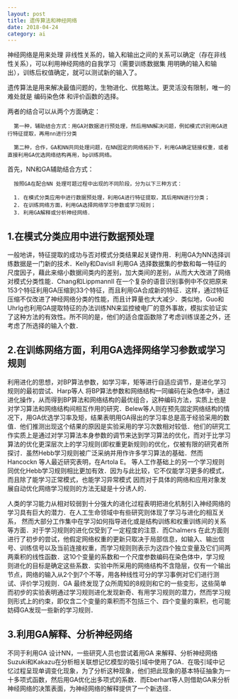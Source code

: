 ```yaml
---
layout: post
title: 遗传算法和神经网络
date: 2018-04-24
category: ai
---
```



神经网络是用来处理 非线性关系的，输入和输出之间的关系可以确定（存在非线性关系），可以利用神经网络的自我学习（需要训练数据集 用明确的输入和输出），训练后权值确定，就可以测试新的输入了。

遗传算法是用来解决最值问题的，生物进化、优胜略汰。更灵活没有限制，唯一的难处就是  编码染色体 和评价函数的选择。

两者的结合可以从两个方面确定：

      第一种，辅助结合方式：用GA对数据进行预处理，然后用NN解决问题，例如模式识别用GA进行特征提取，再用nn进行分类

      第二种，合作，GA和NN共同处理问题，在NN固定的网络拓扑下，利用GA确定链接权重，或者直接利用GA优选网络结构再用，bp训练网络。

首先，NN和GA辅助结合方式：

      按照GA在配合NN 处理可题过程中出现的不同阶段，分为以下三种方式：

      1. 在模式分类应用中进行数据预处理，利用GA进行特征提取，其后用NN进行分类；
      2. 在训练网络方面，利用GA选择网络学习参数或学习规则；
      3. 利用GA解释或分析神经网络．

## 1.在模式分类应用中进行数据预处理
一般地讲，特征提取的成功与否对模式分类结果起关键作用．利用GA为NN选择训练数据是一门新的技术．Kelly和Davisll 利用GA 选择数据集的参数和每一特征的尺度因子，藉此来缩小数据间类内的差别，加大类间的差别，从而大大改进了网络对模式分类性能．Chang和Lippmannll 在一个复杂的语音识别事例中不仅把原来153个特征利用GA压缩到33个特征，而且利用GA合成新的特征．这样，通过特征压缩不仅改进了神经网络分类的性能，而且计算量也大大减少．类似地，Guo和Uhrlg也利用GA提取特征的办法训练NN来监控棱电厂的意外事故，模拟实验证实了这种方法的有效性。所不同的是，他们的适合度函数除了考虑训练误差之外，还考虑了所选择的输入个数．

## 2.在训练网络方面，利用GA选择网络学习参数或学习规则
利用进化的思想，对BP算法参数，如学习率，矩等进行自适应调节，是进化学习规则的最初尝试、Harp等人 将BP算法参数和网络结构一同编码在染色体中，通过进化操作，从而得到BP算法和网络结构的最优组合，这种编码方法，实质上也是对学习算法和网络结构间相互作用的研究．Belew等人则在预先固定网络结构的情况下，用GA优选学习率及矩，结果表明用GA得出的学习率总是高于经验采用的数值．他们推测出现这个结果的原因是实验采用的学习次数相对较低．他们的研究工作实质上是通过对学习算法本身参数的调节来达到学习算法的优化，而对于比学习算法的优化更深层次上的学习规则(即权重更新规则)的优化，仅被有限的研究者所探讨．虽然Hebb学习规则被广泛采纳并用作许多学习算法的基础．然而Hancockn 等人最近研究表明，在Artola E。 等人工作基础上的另一个学习规则同优化Hebb学习规则相比更加有效．因为与此比较，它不仅能学习更多的模式，而且除了能学习正常模式，也能学习异常模式 因而对于具体的网络和应用对象发展自动优化网络学习规则的方法无疑是十分诱人的．

人类的学习能力从相对较弱到十分强大的进化过程表明把进化机制引入神经网络的学习具有巨大的潜力．在人工生命领域中有些研究则体现了学习与进化的相互关系， 然而大部分工作集中在学习如何指导进化或是结构训练和权重训练间的关系等方面．对于学习规则的进化仅受到了一定程度的注意．而Chalmers 在此方面则进行了初步的尝试，他假定网络权重的更新只取决于局部信息，如输入、输出信号、训练信号以及当前连接权重，而学习规则则表示为这四个独立变量及它们间两两乘积的线性函数．这10个变量的系数和一个尺度参数编码在染色体中，学习规则进化的目标是确定这些系数．实验中所采用的网络结构不含隐层，仅有一个输出节点，网络的输入从2个到7个不等，用各种线性可分的学习事例对它们进行测试、评价学习规则．GA 最终发现了众所周知的8规则和它的一些变形，这些简单而初步的实验表明通过学习规则进化发现新奇、有用学习规则的潜力，然而学习规则形式上的约束，即仅含二个变量的乘积而不包括三个、四个变量的乘积，也可能妨碍GA发现一些新的学习规则．

## 3.利用GA解释、分析神经网络
不同于利用GA 设计NN，一些研究人员也尝试着用GA 来解释、分析神经网络Suzuki和Kakazu在分析相关联想记忆模型的吸引域中使用了GA．在吸引域中记忆过程呈现单调变化现象，为了分析这种现象，他们把此现象的基本特征抽象为一十多项式函数，然后用GA优化出多项式的系数．而Eberhart等人则借助GA来分析神经网络的决策表面，为神经网络的解释提供了一个新选径．